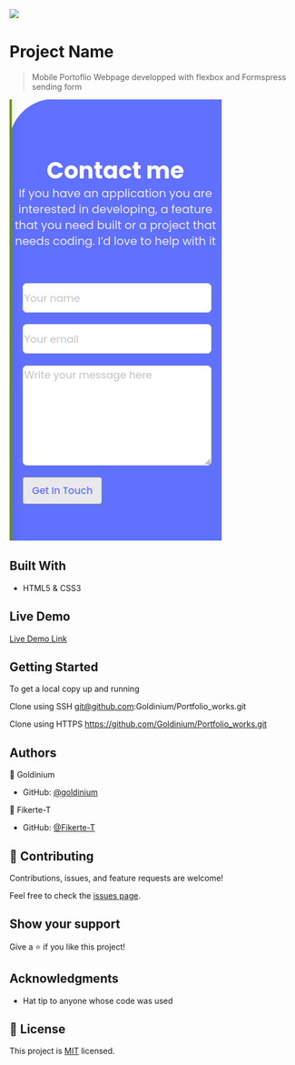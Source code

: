 ![](https://img.shields.io/badge/Microverse-blueviolet)

# Project Name

> Mobile Portoflio Webpage developped with flexbox and Formspress sending form


![screenshot](./img/contact_screen.png)


## Built With

- HTML5 & CSS3

## Live Demo

[Live Demo Link](https://goldinium.github.io/Portfolio_works/)


## Getting Started


To get a local copy up and running

Clone using SSH
git@github.com:Goldinium/Portfolio_works.git

Clone using HTTPS
https://github.com/Goldinium/Portfolio_works.git


## Authors

👤 Goldinium

- GitHub: [@goldinium](https://github.com/goldinium)

👤 Fikerte-T

- GitHub: [@Fikerte-T](https://github.com/Fikerte-T) 

## 🤝 Contributing

Contributions, issues, and feature requests are welcome!

Feel free to check the [issues page](../../issues/).

## Show your support

Give a ⭐️ if you like this project!

## Acknowledgments

- Hat tip to anyone whose code was used

## 📝 License

This project is [MIT](./MIT.md) licensed.
